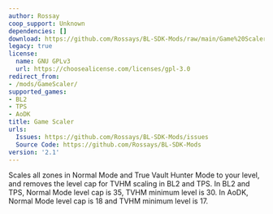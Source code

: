 ```yaml
---
author: Rossay
coop_support: Unknown
dependencies: []
download: https://github.com/Rossays/BL-SDK-Mods/raw/main/Game%20Scaler/GameScaler.zip
legacy: true
license:
  name: GNU GPLv3
  url: https://choosealicense.com/licenses/gpl-3.0
redirect_from:
- /mods/GameScaler/
supported_games:
- BL2
- TPS
- AoDK
title: Game Scaler
urls:
  Issues: https://github.com/Rossays/BL-SDK-Mods/issues
  Source Code: https://github.com/Rossays/BL-SDK-Mods
version: '2.1'
---
```

Scales all zones in Normal Mode and True Vault Hunter Mode to your level, and removes the level cap for TVHM scaling in BL2 and TPS.
In BL2 and TPS, Normal Mode level cap is 35, TVHM minimum level is 30.
In AoDK, Normal Mode level cap is 18 and TVHM minimum level is 17.